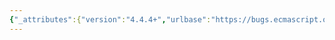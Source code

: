 ```yaml
---
{"_attributes":{"version":"4.4.4+","urlbase":"https://bugs.ecmascript.org/","maintainer":"dherman@mozilla.com"},"bug":{"bug_id":2973,"creation_ts":"2014-06-04 08:30:00 -0700","short_desc":"Duplicate steps in 23.3.1.1 WeakMap([iterable])","delta_ts":"2014-06-11 15:44:49 -0700","product":"Draft for 6th Edition","component":"editorial issue","version":"Rev 25: May 22, 2014 Draft","rep_platform":"All","op_sys":"All","bug_status":"RESOLVED","resolution":"INVALID","priority":"Normal","bug_severity":"trivial","everconfirmed":true,"reporter":{"uid":"nathan.wall","name":"Nathan Wall"},"assigned_to":{"uid":"allen","name":"Allen Wirfs-Brock"},"cc":"andrebargull","long_desc":[{"commentid":8854,"comment_count":0,"who":{"uid":"nathan.wall","name":"Nathan Wall"},"bug_when":"2014-06-04 08:30:47 -0700","thetext":"In \"23.3.1.1 WeakMap([iterable])\", steps 4 and 8 seem to be duplicates to me."},{"commentid":8855,"comment_count":1,"who":{"uid":"andrebargull","name":"André Bargull"},"bug_when":"2014-06-04 08:45:30 -0700","thetext":"Side-effects after step 4 may have reentrantly initialized the WeakMap object. Therefore the initialization state needs to be checked again in step 8."},{"commentid":8858,"comment_count":2,"who":{"uid":"nathan.wall","name":"Nathan Wall"},"bug_when":"2014-06-04 09:48:17 -0700","thetext":"Ahh, that makes sense.  Thanks for the clarification, and sorry for the noise."},{"commentid":8859,"comment_count":3,"who":{"uid":"nathan.wall","name":"Nathan Wall"},"bug_when":"2014-06-04 10:50:56 -0700","thetext":"As a matter of process, should I try to close this ticket somehow or should I wait for someone official to do it?  I don't see a way to reject it.  I see a way to mark it as \"Resolved\", but I'm not sure if that is the correct designation using this ticket system."},{"commentid":8860,"comment_count":4,"who":{"uid":"andrebargull","name":"André Bargull"},"bug_when":"2014-06-04 11:08:49 -0700","thetext":"There is not really a strict process to follow, you can just close the issue report yourself."}]}}
---
```

